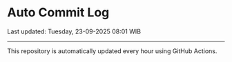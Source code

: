 # Auto Commit Log

Last updated: Tuesday, 23-09-2025 08:01 WIB

---

This repository is automatically updated every hour using GitHub Actions.
